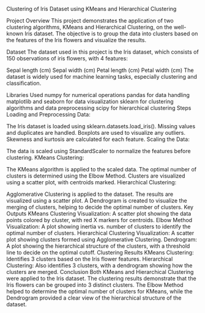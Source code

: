 Clustering of Iris Dataset using KMeans and Hierarchical Clustering

Project Overview
This project demonstrates the application of two clustering algorithms, KMeans and Hierarchical Clustering, on the well-known Iris dataset. The objective is to group the data into clusters based on the features of the Iris flowers and visualize the results.

Dataset
The dataset used in this project is the Iris dataset, which consists of 150 observations of iris flowers, with 4 features:

Sepal length (cm)
Sepal width (cm)
Petal length (cm)
Petal width (cm)
The dataset is widely used for machine learning tasks, especially clustering and classification.

Libraries Used
numpy for numerical operations
pandas for data handling
matplotlib and seaborn for data visualization
sklearn for clustering algorithms and data preprocessing
scipy for hierarchical clustering
Steps
Loading and Preprocessing Data:

The Iris dataset is loaded using sklearn.datasets.load_iris().
Missing values and duplicates are handled.
Boxplots are used to visualize any outliers.
Skewness and kurtosis are calculated for each feature.
Scaling the Data:

The data is scaled using StandardScaler to normalize the features before clustering.
KMeans Clustering:

The KMeans algorithm is applied to the scaled data.
The optimal number of clusters is determined using the Elbow Method.
Clusters are visualized using a scatter plot, with centroids marked.
Hierarchical Clustering:

Agglomerative Clustering is applied to the dataset.
The results are visualized using a scatter plot.
A Dendrogram is created to visualize the merging of clusters, helping to decide the optimal number of clusters.
Key Outputs
KMeans Clustering Visualization: A scatter plot showing the data points colored by cluster, with red X markers for centroids.
Elbow Method Visualization: A plot showing inertia vs. number of clusters to identify the optimal number of clusters.
Hierarchical Clustering Visualization: A scatter plot showing clusters formed using Agglomerative Clustering.
Dendrogram: A plot showing the hierarchical structure of the clusters, with a threshold line to decide on the optimal cutoff.
Clustering Results
KMeans Clustering: Identifies 3 clusters based on the Iris flower features.
Hierarchical Clustering: Also identifies 3 clusters, with a dendrogram showing how the clusters are merged.
Conclusion
Both KMeans and Hierarchical Clustering were applied to the Iris dataset. The clustering results demonstrate that the Iris flowers can be grouped into 3 distinct clusters. The Elbow Method helped to determine the optimal number of clusters for KMeans, while the Dendrogram provided a clear view of the hierarchical structure of the dataset.
